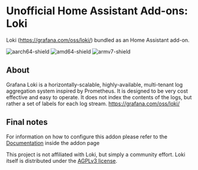 # Unofficial Home Assistant Add-ons: Loki

Loki (https://grafana.com/oss/loki/) bundled as an Home Assistant add-on.

![aarch64-shield](https://img.shields.io/badge/aarch64-yes-green)
![amd64-shield](https://img.shields.io/badge/amd64-yes-green)
![armv7-shield](https://img.shields.io/badge/armv7-yes-green)

## About

Grafana Loki is a horizontally-scalable, highly-available, multi-tenant log aggregation system inspired by Prometheus. It is designed to be very cost effective and easy to operate. It does not index the contents of the logs, but rather a set of labels for each log stream.
https://grafana.com/oss/loki/

## Final notes

For information on how to configure this addon please refer to the [Documentation](DOCS.md) inside the addon page

This project is not affiliated with Loki, but simply a community effort. Loki itself is distributed under the [AGPLv3 license](https://www.gnu.org/licenses/agpl-3.0.de.html).
